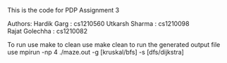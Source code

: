 This is the code for PDP Assignment 3

Authors: 
Hardik Garg : cs1210560
Utkarsh Sharma : cs1210098  
Rajat Golechha : cs1210082

To run use make
to clean use make clean
to run the generated output file use mpirun -np 4 ./maze.out -g [kruskal/bfs] -s [dfs/dijkstra] 
